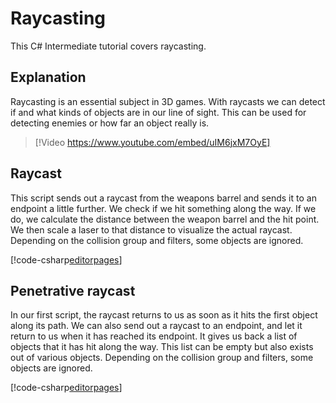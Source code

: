 # Raycasting

This C# Intermediate tutorial covers raycasting.

## Explanation
Raycasting is an essential subject in 3D games. With raycasts we can detect if and what kinds of objects are in our line of sight. This can be used for detecting enemies or how far an object really is. 

> [!Video https://www.youtube.com/embed/uIM6jxM7OyE]


## Raycast
This script sends out a raycast from the weapons barrel and sends it to an endpoint a little further. We check if we hit something along the way. If we do, we calculate the distance between the weapon barrel and the hit point. We then scale a laser to that distance to visualize the actual raycast. Depending on the collision group and filters, some objects are ignored.

[!code-csharp[editorpages](../../../../stride/samples/Tutorials/CSharpIntermediate/CSharpIntermediate/CSharpIntermediate.Game/03_Raycasting/RaycastDemo.cs)]


## Penetrative raycast
In our first script, the raycast returns to us as soon as it hits the first object along its path. We can also send out a raycast to an endpoint, and let it return to us when it has reached its endpoint. It gives us back a list of objects that it has hit along the way. This list can be empty but also exists out of various objects. Depending on the collision group and filters, some objects are ignored.

[!code-csharp[editorpages](../../../../stride/samples/Tutorials/CSharpIntermediate/CSharpIntermediate/CSharpIntermediate.Game/03_Raycasting/RaycastPenetratingDemo.cs)]
